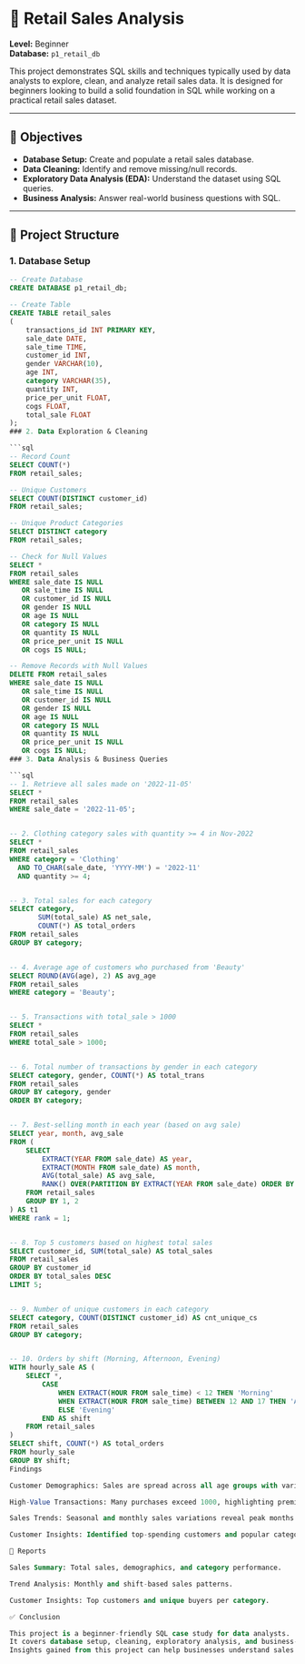 # 🛒 Retail Sales Analysis  

**Level:** Beginner  
**Database:** `p1_retail_db`  

This project demonstrates SQL skills and techniques typically used by data analysts to explore, clean, and analyze retail sales data. It is designed for beginners looking to build a solid foundation in SQL while working on a practical retail sales dataset.  

---

## 📌 Objectives  
- **Database Setup:** Create and populate a retail sales database.  
- **Data Cleaning:** Identify and remove missing/null records.  
- **Exploratory Data Analysis (EDA):** Understand the dataset using SQL queries.  
- **Business Analysis:** Answer real-world business questions with SQL.  

---

## 📂 Project Structure  

### 1. Database Setup  

```sql
-- Create Database
CREATE DATABASE p1_retail_db;

-- Create Table
CREATE TABLE retail_sales
(
    transactions_id INT PRIMARY KEY,
    sale_date DATE,	
    sale_time TIME,
    customer_id INT,	
    gender VARCHAR(10),
    age INT,
    category VARCHAR(35),
    quantity INT,
    price_per_unit FLOAT,	
    cogs FLOAT,
    total_sale FLOAT
);
### 2. Data Exploration & Cleaning  

```sql
-- Record Count
SELECT COUNT(*) 
FROM retail_sales;

-- Unique Customers
SELECT COUNT(DISTINCT customer_id) 
FROM retail_sales;

-- Unique Product Categories
SELECT DISTINCT category 
FROM retail_sales;

-- Check for Null Values
SELECT * 
FROM retail_sales
WHERE sale_date IS NULL 
   OR sale_time IS NULL 
   OR customer_id IS NULL 
   OR gender IS NULL 
   OR age IS NULL 
   OR category IS NULL 
   OR quantity IS NULL 
   OR price_per_unit IS NULL 
   OR cogs IS NULL;

-- Remove Records with Null Values
DELETE FROM retail_sales
WHERE sale_date IS NULL 
   OR sale_time IS NULL 
   OR customer_id IS NULL 
   OR gender IS NULL 
   OR age IS NULL 
   OR category IS NULL 
   OR quantity IS NULL 
   OR price_per_unit IS NULL 
   OR cogs IS NULL;
### 3. Data Analysis & Business Queries  

```sql
-- 1. Retrieve all sales made on '2022-11-05'
SELECT *
FROM retail_sales
WHERE sale_date = '2022-11-05';


-- 2. Clothing category sales with quantity >= 4 in Nov-2022
SELECT *
FROM retail_sales
WHERE category = 'Clothing'
  AND TO_CHAR(sale_date, 'YYYY-MM') = '2022-11'
  AND quantity >= 4;


-- 3. Total sales for each category
SELECT category, 
       SUM(total_sale) AS net_sale, 
       COUNT(*) AS total_orders
FROM retail_sales
GROUP BY category;


-- 4. Average age of customers who purchased from 'Beauty'
SELECT ROUND(AVG(age), 2) AS avg_age
FROM retail_sales
WHERE category = 'Beauty';


-- 5. Transactions with total_sale > 1000
SELECT *
FROM retail_sales
WHERE total_sale > 1000;


-- 6. Total number of transactions by gender in each category
SELECT category, gender, COUNT(*) AS total_trans
FROM retail_sales
GROUP BY category, gender
ORDER BY category;


-- 7. Best-selling month in each year (based on avg sale)
SELECT year, month, avg_sale
FROM (
    SELECT 
        EXTRACT(YEAR FROM sale_date) AS year,
        EXTRACT(MONTH FROM sale_date) AS month,
        AVG(total_sale) AS avg_sale,
        RANK() OVER(PARTITION BY EXTRACT(YEAR FROM sale_date) ORDER BY AVG(total_sale) DESC) AS rank
    FROM retail_sales
    GROUP BY 1, 2
) AS t1
WHERE rank = 1;


-- 8. Top 5 customers based on highest total sales
SELECT customer_id, SUM(total_sale) AS total_sales
FROM retail_sales
GROUP BY customer_id
ORDER BY total_sales DESC
LIMIT 5;


-- 9. Number of unique customers in each category
SELECT category, COUNT(DISTINCT customer_id) AS cnt_unique_cs
FROM retail_sales
GROUP BY category;


-- 10. Orders by shift (Morning, Afternoon, Evening)
WITH hourly_sale AS (
    SELECT *,
        CASE
            WHEN EXTRACT(HOUR FROM sale_time) < 12 THEN 'Morning'
            WHEN EXTRACT(HOUR FROM sale_time) BETWEEN 12 AND 17 THEN 'Afternoon'
            ELSE 'Evening'
        END AS shift
    FROM retail_sales
)
SELECT shift, COUNT(*) AS total_orders
FROM hourly_sale
GROUP BY shift;
Findings

Customer Demographics: Sales are spread across all age groups with varied product preferences.

High-Value Transactions: Many purchases exceed 1000, highlighting premium customers.

Sales Trends: Seasonal and monthly sales variations reveal peak months.

Customer Insights: Identified top-spending customers and popular categories.

📑 Reports

Sales Summary: Total sales, demographics, and category performance.

Trend Analysis: Monthly and shift-based sales patterns.

Customer Insights: Top customers and unique buyers per category.

✅ Conclusion

This project is a beginner-friendly SQL case study for data analysts.
It covers database setup, cleaning, exploratory analysis, and business-driven SQL queries.
Insights gained from this project can help businesses understand sales trends, customer behavior, and product performance.
